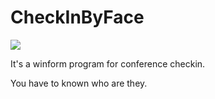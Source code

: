 # CheckInByFace

<a href="https://apphub.visualstudio.com/CheckInByFace/_build/index?definitionId=5">
  <img src="https://apphub.visualstudio.com/_apis/public/build/definitions/9ff1e206-3127-4814-b41b-7a79c4f41a55/5/badge" />
</a>

It's a winform program for conference checkin. 

You have to known who are they.
